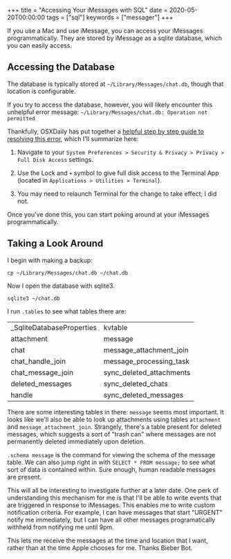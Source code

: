 +++
title = "Accessing Your iMessages with SQL"
date = 2020-05-20T00:00:00
tags = ["sql"]
keywords = ["messager"]
+++

If you use a Mac and use iMessage, you can access your iMessages programmatically. They are stored by iMessage as a sqlite database, which you can easily access.

## Accessing the Database

The database is typically stored at `~/Library/Messages/chat.db`, though that location is configurable.

If you try to access the database, however, you will likely encounter this unhelpful error message: `~/Library/Messages/chat.db: Operation not permitted`

Thankfully, OSXDaily has put together a [helpful step by step guide to resolving this error](https://osxdaily.com/2018/10/09/fix-operation-not-permitted-terminal-error-macos/), which I'll summarize here:

1. Navigate to your `System Preferences > Security & Privacy > Privacy > Full Disk Access` settings.

2. Use the Lock and `+` symbol to give full disk access to the Terminal App (located in `Applications > Utilities > Terminal`).

3. You may need to relaunch Terminal for the change to take effect; I did not.

Once you've done this, you can start poking around at your iMessages programmatically.

## Taking a Look Around

I begin with making a backup:

`cp ~/Library/Messages/chat.db ~/chat.db`

Now I open the database with sqlite3.

`sqlite3 ~/chat.db`

I run `.tables` to see what tables there are:

| | |
|---|---|
|_SqliteDatabaseProperties  | kvtable                    |
|attachment                 | message                    |
|chat                       | message_attachment_join    |
|chat_handle_join           | message_processing_task    |
|chat_message_join          | sync_deleted_attachments   |
|deleted_messages           | sync_deleted_chats         |
|handle                     | sync_deleted_messages   |

There are some interesting tables in there: `message` seems most important. It looks like we'll also be able to look up attachments using tables `attachment` and `message_attachment_join`. Strangely, there's a table present for deleted messages, which suggests a sort of "trash can" where messages are not permanently deleted immediately upon deletion.

`.schema message` is the command for viewing the schema of the message table.
We can also jump right in with `SELECT * FROM message;` to see what sort of data is contained within. Sure enough, human readable messages are present.

This will all be interesting to investigate further at a later date.
One perk of understanding this mechanism for me is that I'll be able to write events that are triggered in response to iMessages. This enables me to write custom notification criteria. For example, I can have messages that start "URGENT" notify me immediately, but I can have all other messages programatically withheld from notifying me until 9pm.

This lets me receive the messages at the time and location that I want, rather than at the time Apple chooses for me. Thanks Bieber Bot.
